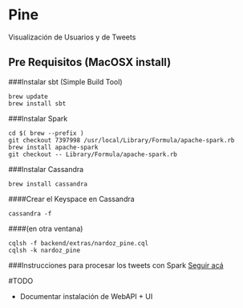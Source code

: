 # Pine
Visualización de Usuarios y de Tweets

## Pre Requisitos (MacOSX install)

###Instalar sbt (Simple Build Tool)
```
brew update
brew install sbt
```

###Instalar Spark
```
cd $( brew --prefix )
git checkout 7397998 /usr/local/Library/Formula/apache-spark.rb
brew install apache-spark
git checkout -- Library/Formula/apache-spark.rb
```

###Instalar Cassandra
```
brew install cassandra
```
####Crear el Keyspace en Cassandra
```
cassandra -f
```
####(en otra ventana)
```
cqlsh -f backend/extras/nardoz_pine.cql
cqlsh -k nardoz_pine
```

###Instrucciones para procesar los tweets con Spark
[Seguir acá](https://github.com/Nardoz/pine/tree/master/backend)



#TODO
* Documentar instalación de WebAPI + UI
